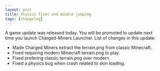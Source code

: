 ```yaml
---
layout: post
title: Physics fixes and double jumping
tags: [changelog]
---
```


A game update was released today. You will be promoted to update next time you launch Charged-Miners Launcher. List of changes in this update:

 * Made Charged Miners extract the terrain.png from classic Minecraft.
 * Fixed requiring modern Minecraft terrain.png to play.
 * Fixed prefering classic terrain.png over modern.
 * Fixed a physics bug when crash related to skin loading.
